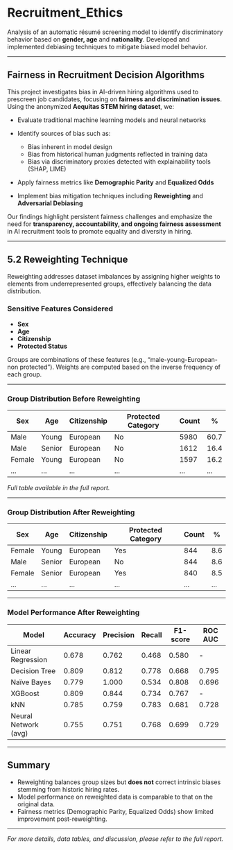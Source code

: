 # Recruitment_Ethics

Analysis of an automatic résumé screening model to identify discriminatory behavior based on **gender, age** and **nationality**. Developed and implemented debiasing techniques to mitigate biased model behavior.

---

## Fairness in Recruitment Decision Algorithms

This project investigates bias in AI-driven hiring algorithms used to prescreen job candidates, focusing on **fairness and discrimination issues**. Using the anonymized **Aequitas STEM hiring dataset**, we:

- Evaluate traditional machine learning models and neural networks  
- Identify sources of bias such as:  
  - Bias inherent in model design  
  - Bias from historical human judgments reflected in training data  
  - Bias via discriminatory proxies detected with explainability tools (SHAP, LIME)  

- Apply fairness metrics like **Demographic Parity** and **Equalized Odds**  
- Implement bias mitigation techniques including **Reweighting** and **Adversarial Debiasing**

Our findings highlight persistent fairness challenges and emphasize the need for **transparency, accountability, and ongoing fairness assessment** in AI recruitment tools to promote equality and diversity in hiring.

---

## 5.2 Reweighting Technique

Reweighting addresses dataset imbalances by assigning higher weights to elements from underrepresented groups, effectively balancing the data distribution.

### Sensitive Features Considered

- **Sex**  
- **Age**  
- **Citizenship**  
- **Protected Status**

Groups are combinations of these features (e.g., “male-young-European-non protected”). Weights are computed based on the inverse frequency of each group.

---

### Group Distribution Before Reweighting

| Sex    | Age    | Citizenship | Protected Category | Count | %    |
|--------|--------|-------------|--------------------|-------|------|
| Male   | Young  | European    | No                 | 5980  | 60.7 |
| Male   | Senior | European    | No                 | 1612  | 16.4 |
| Female | Young  | European    | No                 | 1597  | 16.2 |
| ...    | ...    | ...         | ...                | ...   | ...  |

*Full table available in the full report.*

---

### Group Distribution After Reweighting

| Sex    | Age    | Citizenship | Protected Category | Count | %    |
|--------|--------|-------------|--------------------|-------|------|
| Female | Young  | European    | Yes                | 844   | 8.6  |
| Male   | Senior | European    | No                 | 844   | 8.6  |
| Female | Senior | European    | Yes                | 840   | 8.5  |
| ...    | ...    | ...         | ...                | ...   | ...  |

---

### Model Performance After Reweighting

| Model               | Accuracy | Precision | Recall | F1-score | ROC AUC |
|---------------------|----------|-----------|--------|----------|---------|
| Linear Regression    | 0.678    | 0.762     | 0.468  | 0.580    | -       |
| Decision Tree        | 0.809    | 0.812     | 0.778  | 0.668    | 0.795   |
| Naïve Bayes          | 0.779    | 1.000     | 0.534  | 0.808    | 0.696   |
| XGBoost              | 0.809    | 0.844     | 0.734  | 0.767    | -       |
| kNN                  | 0.785    | 0.759     | 0.783  | 0.681    | 0.728   |
| Neural Network (avg) | 0.755    | 0.751     | 0.768  | 0.699    | 0.729   |

---

## Summary

- Reweighting balances group sizes but **does not** correct intrinsic biases stemming from historic hiring rates.  
- Model performance on reweighted data is comparable to that on the original data.  
- Fairness metrics (Demographic Parity, Equalized Odds) show limited improvement post-reweighting.  

---

*For more details, data tables, and discussion, please refer to the full report.*



